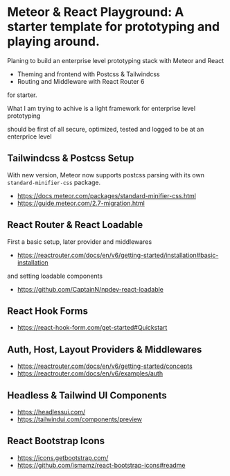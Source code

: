 # Meteor & React Playground: A starter template for prototyping and playing around.

Planing to build an enterprise level prototyping stack with Meteor and React

- Theming and frontend with Postcss & Tailwindcss
- Routing and Middleware with React Router 6

for starter.

What I am trying to achive is a light framework for enterprise level prototyping

should be first of all secure, optimized, tested and logged to be at an enterprice level

## Tailwindcss & Postcss Setup

With new version, Meteor now supports postcss parsing with its own `standard-minifier-css` package.

- https://docs.meteor.com/packages/standard-minifier-css.html
- https://guide.meteor.com/2.7-migration.html

## React Router & React Loadable

First a basic setup, later provider and middlewares

- https://reactrouter.com/docs/en/v6/getting-started/installation#basic-installation

and setting loadable components

- https://github.com/CaptainN/npdev-react-loadable

## React Hook Forms

- https://react-hook-form.com/get-started#Quickstart

## Auth, Host, Layout Providers & Middlewares

- https://reactrouter.com/docs/en/v6/getting-started/concepts
- https://reactrouter.com/docs/en/v6/examples/auth

## Headless & Tailwind UI Components

- https://headlessui.com/
- https://tailwindui.com/components/preview

## React Bootstrap Icons

- https://icons.getbootstrap.com/
- https://github.com/ismamz/react-bootstrap-icons#readme
